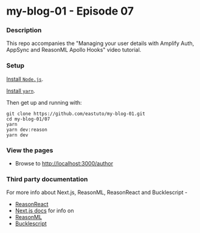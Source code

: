 # my-blog-01 - Episode 07 

### Description

This repo accompanies the "Managing your user details with Amplify Auth, AppSync and ReasonML Apollo Hooks" video tutorial.

### Setup


[Install `Node.js`](https://nodejs.org/en/).

[Install `yarn`](https://yarnpkg.com/en/docs/install).

Then get up and running with:

```
git clone https://github.com/eastuto/my-blog-01.git
cd my-blog-01/07 
yarn
yarn dev:reason
yarn dev 
```

### View the pages

- Browse to [http://localhost:3000/author](http://localhost:3000/author)

### Third party documentation

For more info about Next.js, ReasonML, ReasonReact and Bucklescript  - 

- [ReasonReact](https://reasonml.github.io/reason-react/)
- [Next.js docs](https://nextjs.org/docs)
for info on 
- [ReasonML](https://reasonml.github.io/)
- [Bucklescript](https://bucklescript.github.io/)

